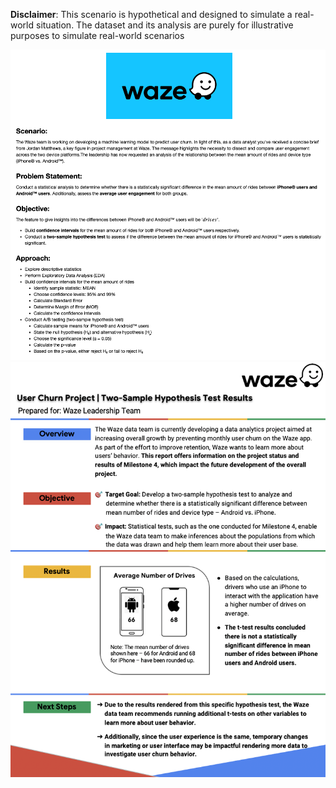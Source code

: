 **Disclaimer**: This scenario is hypothetical and designed to simulate a real-world situation. The dataset and its analysis are purely for illustrative purposes to simulate real-world scenarios


<img src = 'snapshot1.png'>
<img src = 'snapshot2.png'>
